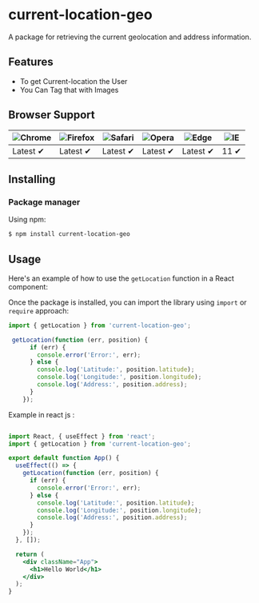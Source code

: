 # current-location-geo

A package for retrieving the current geolocation and address information.



## Features

- To get Current-location the User
- You Can Tag that with Images



## Browser Support

![Chrome](https://raw.githubusercontent.com/alrra/browser-logos/main/src/chrome/chrome_48x48.png) | ![Firefox](https://raw.githubusercontent.com/alrra/browser-logos/main/src/firefox/firefox_48x48.png) | ![Safari](https://raw.githubusercontent.com/alrra/browser-logos/main/src/safari/safari_48x48.png) | ![Opera](https://raw.githubusercontent.com/alrra/browser-logos/main/src/opera/opera_48x48.png) | ![Edge](https://raw.githubusercontent.com/alrra/browser-logos/main/src/edge/edge_48x48.png) | ![IE](https://raw.githubusercontent.com/alrra/browser-logos/master/src/archive/internet-explorer_9-11/internet-explorer_9-11_48x48.png) |
--- | --- | --- | --- | --- | --- |
Latest ✔ | Latest ✔ | Latest ✔ | Latest ✔ | Latest ✔ | 11 ✔ |

## Installing

### Package manager

Using npm:

```bash
$ npm install current-location-geo
```


## Usage

Here's an example of how to use the `getLocation` function in a React component:



Once the package is installed, you can import the library using `import` or `require` approach:

```js
import { getLocation } from 'current-location-geo';
```



```js
 getLocation(function (err, position) {
      if (err) {
        console.error('Error:', err);
      } else {
        console.log('Latitude:', position.latitude);
        console.log('Longitude:', position.longitude);
        console.log('Address:', position.address);
      }
    });
```
Example in react js :
 
```jsx

import React, { useEffect } from 'react';
import { getLocation } from 'current-location-geo';

export default function App() {
  useEffect(() => {
    getLocation(function (err, position) {
      if (err) {
        console.error('Error:', err);
      } else {
        console.log('Latitude:', position.latitude);
        console.log('Longitude:', position.longitude);
        console.log('Address:', position.address);
      }
    });
  }, []);

  return (
    <div className="App">
      <h1>Hello World</h1>
    </div>
  );
}
````